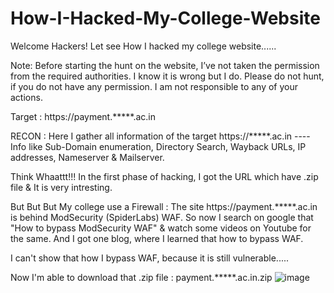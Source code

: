 # How-I-Hacked-My-College-Website
Welcome Hackers!
Let see How I hacked my college website......

Note: Before starting the hunt on the website, I’ve not taken the permission from the required authorities. I know it is wrong but I do. Please do not hunt, if you do not have any permission. I am not responsible to any of your actions.

Target : https://payment.*****.ac.in

RECON : Here I gather all information of the target https://*****.ac.in ---- Info like Sub-Domain enumeration, Directory Search, Wayback URLs, IP addresses, Nameserver & Mailserver.

Think Whaattt!!! In the first phase of hacking, I got the URL which have .zip file & It is very intresting.

But But But My college use a Firewall :  The site https://payment.*****.ac.in is behind ModSecurity (SpiderLabs) WAF.
So now I search on google that "How to bypass ModSecurity WAF" & watch some videos on Youtube for the same. And I got one blog, where I learned that how to bypass WAF.

I can't show that how I bypass WAF, because it is still vulnerable.....

Now I'm able to download that .zip file : payment.*****.ac.in.zip
![image](https://github.com/MrKeral/How-I-Hacked-My-College-Website/assets/82687464/2aa778ea-7aef-453e-a871-60aef706a0db)
